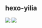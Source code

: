 ##  hexo-yilia
![](https://qn.tyty.me/2018-01-14%2020-58-37%E5%B1%8F%E5%B9%95%E6%88%AA%E5%9B%BE.png)
![](https://qn.tyty.me/2018-01-14%2020-58-17%E5%B1%8F%E5%B9%95%E6%88%AA%E5%9B%BE.png)
